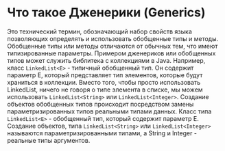 # Что такое Дженерики (Generics)

Это технический термин, обозначающий набор свойств языка позволяющих определять и использовать обобщенные типы и методы. Обобщенные типы или методы отличаются от обычных тем, что имеют типизированные параметры. Примером дженериков или обобщенных типов может служить библитека с коллекциями в Java. Например, класс `LinkedList<E>` - типичный обобщенный тип. Он содержит параметр E, который представляет тип элементов, которые будут храниться в коллекции. Вместо того, чтобы просто использовать LinkedList, ничего не говоря о типе элемента в списке, мы можем использовать `LinkedList<String>` или `LinkedList<Integer>`.  Создание объектов обобщенных типов происходит посредством замены параметризированных типов реальными типами данных. Класс типа `LinkedList<E>` -  обобщенный тип, который содержит параметр E. Создание объектов, типа `LinkedList<String>` или `LinkedList<Integer>` называются параметризированными типами, а String и Integer - реальные типы аргументов.

